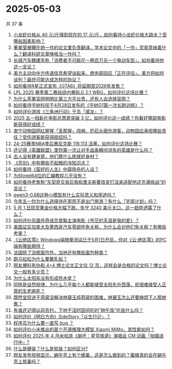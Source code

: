 # 2025-05-03

共 37 条

<!-- BEGIN -->
<!-- 最后更新时间 Sat May 03 2025 01:22:19 GMT+0800 (China Standard Time) -->

1. [小龙虾价格从 40 元/斤降到现在的 17 元/斤，如何看待小龙虾价格大跳水？受哪些因素影响？](https://www.zhihu.com/question/1900983268733584100)
1. [董某莹被曝在她一作的论文里负责翻译，学术论文中的「一作」究竟意味着什么？翻译科研文章够格当一作吗？](https://www.zhihu.com/question/1901664680163898400)
1. [长城汽车魏建军称「消费者不可能花一两百万买一个电动车型」，如何看待他这一言论？](https://www.zhihu.com/question/1901528443679639600)
1. [美方主动向中方传递信息希望谈起来，商务部回应「正在评估」，美方将如何谈判？最终可能达成怎样的协议？](https://www.zhihu.com/question/1901553333975611400)
1. [如何看待R星正式宣布《GTA6》将延期至2026年发售？](https://www.zhihu.com/question/1901722808595232000)
1. [LPL 2025 赛季第二赛段组内赛BLG 2:1 WBG，如何评价这场比赛？](https://www.zhihu.com/question/1901725596272264000)
1. [为什么苹果官网明明比第三方平台贵，还有人会选择官网？](https://www.zhihu.com/question/518666609)
1. [如何看待宇树科技于4月28日发布的《宇树G1第一次长跑训练》？](https://www.zhihu.com/question/1900516004011943400)
1. [如何评价游戏《三角洲行动》干员「威龙」？](https://www.zhihu.com/question/13193452471)
1. [2025 五一档新片电影总票房突破 3 亿，如何评价这一成绩？你看好哪部电影能获得好成绩？](https://www.zhihu.com/question/1901037574505591000)
1. [南宁动物园网红猩猩「丢那猩」闯祸，扔石头砸伤游客，动物园应承担哪些责任？受伤游客能获得赔偿吗？](https://www.zhihu.com/question/1901408051401029600)
1. [24-25赛季NBA季后赛尼克斯 116:113 活塞，如何评价这场比赛？](https://www.zhihu.com/question/1901584048268220200)
1. [还记得《英雄联盟》里你第一次让对手血条瞬间消失的英雄是什么吗？](https://www.zhihu.com/question/581519880)
1. [古人没有健身房，他们靠什么练就好身材？](https://www.zhihu.com/question/1889312332393453300)
1. [《亮剑》中有哪些不起眼的冷知识点？](https://www.zhihu.com/question/361922923)
1. [如何看待《蛮好的人生》中薛晓舟的人设？](https://www.zhihu.com/question/1897577627465794000)
1. [为何intel64位的汇编教程几乎没有？](https://www.zhihu.com/question/59928781)
1. [如何看待老詹称“东契奇交易后我和里夫斯要改变打法来适配他这充满挑战”的言论？](https://www.zhihu.com/question/1901349630429602800)
1. [qwen3-0.6B这种小模型有什么实际意义和用途吗？](https://www.zhihu.com/question/1900664888608691200)
1. [今年五一你为什么选择待在家而不是出门旅游？有什么「宅家计划」吗？](https://www.zhihu.com/question/1899896527788402700)
1. [5 月 1 日现货黄金价格大幅下跌，失守 3240 美元关口，这一趋势透露了什么？](https://www.zhihu.com/question/1901293299689587200)
1. [如何评价凤凰传奇成员曾毅主演电影《苍茫的天涯是我的爱》？](https://www.zhihu.com/question/1898014896995664400)
1. [美国证实加拿大及墨西哥汽车零部件免关税，为什么会对他们免关税？有哪些考量？](https://www.zhihu.com/question/1901549389404661500)
1. [《云绝区零》Windows端限量测试已于5月1日开启，你对《云·绝区零》的PC端有哪些期待？](https://www.zhihu.com/question/1901244800092607500)
1. [法国除了法棍面包外，当地还有哪些面包种类？](https://www.zhihu.com/question/1895489080797676000)
1. [跑马拉松为什么要戴乳贴？](https://www.zhihu.com/question/327153609)
1. [网友爆料有协和 4+4 博士论文正文仅 12 页，这样会是合格的论文吗？博士论文一般有多少页？](https://www.zhihu.com/question/1900988315747971000)
1. [为什么太阳系没有形成热木星？](https://www.zhihu.com/question/353705904)
1. [同样是自然规律，为什么几乎每个人都能接受太阳东升西落，却很难接受人正常的生老病死？](https://www.zhihu.com/question/1900928401654674000)
1. [既然宝钗送干燕窝没解决林黛玉炖燕窝的困难，林黛玉怎么还要麻烦下人帮她煮？](https://www.zhihu.com/question/1900490263870301700)
1. [有谁还记得以前农村，下地干活时田间吃的“晌午饭”吃些什么吗？](https://www.zhihu.com/question/1900224272942740500)
1. [如何评价《明日方舟》SideStory「众生行记」？](https://www.zhihu.com/question/1901367807398115300)
1. [程序员为什么要一直写 bug ？](https://www.zhihu.com/question/647081950)
1. [如何评价小米推出的首个开源推理大模型 Xiaomi MiMo，其性能如何？](https://www.zhihu.com/question/1900867270374332000)
1. [如何评价 2025 年 4 月米哈游《崩坏：星穹铁道》演唱会 CM 动画「拍摄进行中」?](https://www.zhihu.com/question/1900615691951904300)
1. [什么是硬装？什么是软装？如何区分?](https://www.zhihu.com/question/1890434852316235300)
1. [网友发布视频显示，蜗牛壳上有个蜂巢，这是怎么做到的？蜜蜂真的会在蜗牛壳上筑巢吗？](https://www.zhihu.com/question/1899937912822396200)

<!-- END -->
